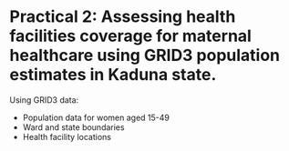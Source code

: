 # Practical 2: Assessing health facilities coverage for maternal healthcare using GRID3 population estimates in Kaduna state.

Using GRID3 data:
- Population data for women aged 15-49
- Ward and state boundaries
- Health facility locations
